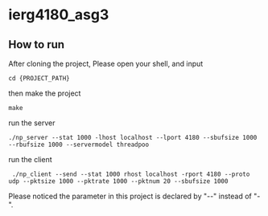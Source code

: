 # ierg4180_asg3

## How to run

After cloning the project,
Please open your shell, and input

```
cd {PROJECT_PATH}
```

then make the project
```
make
```

run the server
```
./np_server --stat 1000 -lhost localhost --lport 4180 --sbufsize 1000 --rbufsize 1000 --servermodel threadpoo
```

run the client
```
 ./np_client --send --stat 1000 rhost localhost -rport 4180 --proto udp --pktsize 1000 --pktrate 1000 --pktnum 20 --sbufsize 1000
```

Please noticed the parameter in this project is declared by "--" instead of "-".
